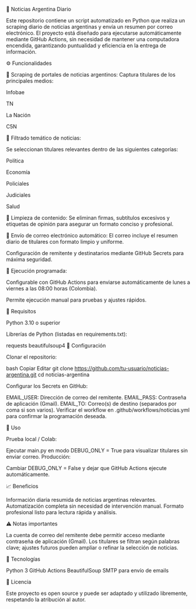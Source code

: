📰 Noticias Argentina Diario

Este repositorio contiene un script automatizado en Python que realiza un scraping diario de noticias argentinas y envía un resumen por correo electrónico. El proyecto está diseñado para ejecutarse automáticamente mediante GitHub Actions, sin necesidad de mantener una computadora encendida, garantizando puntualidad y eficiencia en la entrega de información.

⚙️ Funcionalidades

🔹 Scraping de portales de noticias argentinos:
Captura titulares de los principales medios:

Infobae

TN

La Nación

C5N

🔹 Filtrado temático de noticias:

Se seleccionan titulares relevantes dentro de las siguientes categorías:

Política

Economía

Policiales

Judiciales

Salud

🔹 Limpieza de contenido:
Se eliminan firmas, subtítulos excesivos y etiquetas de opinión para asegurar un formato conciso y profesional.

🔹 Envío de correo electrónico automático:
El correo incluye el resumen diario de titulares con formato limpio y uniforme.

Configuración de remitente y destinatarios mediante GitHub Secrets para máxima seguridad.

🔹 Ejecución programada:

Configurable con GitHub Actions para enviarse automáticamente de lunes a viernes a las 08:00 horas (Colombia).

Permite ejecución manual para pruebas y ajustes rápidos.

📝 Requisitos

Python 3.10 o superior

Librerías de Python (listadas en requirements.txt):

requests
beautifulsoup4
🔧 Configuración

Clonar el repositorio:

bash
Copiar
Editar
git clone https://github.com/tu-usuario/noticias-argentina.git
cd noticias-argentina

Configurar los Secrets en GitHub:

EMAIL_USER: Dirección de correo del remitente.
EMAIL_PASS: Contraseña de aplicación (Gmail).
EMAIL_TO: Correo(s) de destino (separados por coma si son varios).
Verificar el workflow en .github/workflows/noticias.yml para confirmar la programación deseada.

🚀 Uso

Prueba local / Colab:

Ejecutar main.py en modo DEBUG_ONLY = True para visualizar titulares sin enviar correo.
Producción:

Cambiar DEBUG_ONLY = False y dejar que GitHub Actions ejecute automáticamente.

📈 Beneficios

Información diaria resumida de noticias argentinas relevantes.
Automatización completa sin necesidad de intervención manual.
Formato profesional listo para lectura rápida y análisis.

⚠️ Notas importantes

La cuenta de correo del remitente debe permitir acceso mediante contraseña de aplicación (Gmail).
Los titulares se filtran según palabras clave; ajustes futuros pueden ampliar o refinar la selección de noticias.

🧰 Tecnologías

Python 3
GitHub Actions
BeautifulSoup
SMTP para envío de emails

📄 Licencia

Este proyecto es open source y puede ser adaptado y utilizado libremente, respetando la atribución al autor.

